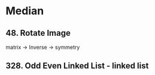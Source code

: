 # Median

## 48. Rotate Image

matrix -> Inverse -> symmetry

## 328. Odd Even Linked List - linked list



